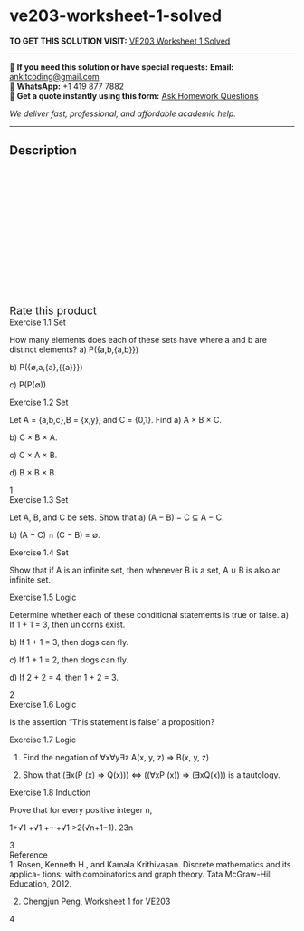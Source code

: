 # ve203-worksheet-1-solved
**TO GET THIS SOLUTION VISIT:** [VE203 Worksheet 1 Solved](https://www.ankitcodinghub.com/product/ve203-worksheet-1-solved/)


---

📩 **If you need this solution or have special requests:** **Email:** ankitcoding@gmail.com  
📱 **WhatsApp:** +1 419 877 7882  
📄 **Get a quote instantly using this form:** [Ask Homework Questions](https://www.ankitcodinghub.com/services/ask-homework-questions/)

*We deliver fast, professional, and affordable academic help.*

---

<h2>Description</h2>



<div class="kk-star-ratings kksr-auto kksr-align-center kksr-valign-top" data-payload="{&quot;align&quot;:&quot;center&quot;,&quot;id&quot;:&quot;99022&quot;,&quot;slug&quot;:&quot;default&quot;,&quot;valign&quot;:&quot;top&quot;,&quot;ignore&quot;:&quot;&quot;,&quot;reference&quot;:&quot;auto&quot;,&quot;class&quot;:&quot;&quot;,&quot;count&quot;:&quot;0&quot;,&quot;legendonly&quot;:&quot;&quot;,&quot;readonly&quot;:&quot;&quot;,&quot;score&quot;:&quot;0&quot;,&quot;starsonly&quot;:&quot;&quot;,&quot;best&quot;:&quot;5&quot;,&quot;gap&quot;:&quot;4&quot;,&quot;greet&quot;:&quot;Rate this product&quot;,&quot;legend&quot;:&quot;0\/5 - (0 votes)&quot;,&quot;size&quot;:&quot;24&quot;,&quot;title&quot;:&quot;VE203 Worksheet 1 Solved&quot;,&quot;width&quot;:&quot;0&quot;,&quot;_legend&quot;:&quot;{score}\/{best} - ({count} {votes})&quot;,&quot;font_factor&quot;:&quot;1.25&quot;}">

<div class="kksr-stars">

<div class="kksr-stars-inactive">
            <div class="kksr-star" data-star="1" style="padding-right: 4px">


<div class="kksr-icon" style="width: 24px; height: 24px;"></div>
        </div>
            <div class="kksr-star" data-star="2" style="padding-right: 4px">


<div class="kksr-icon" style="width: 24px; height: 24px;"></div>
        </div>
            <div class="kksr-star" data-star="3" style="padding-right: 4px">


<div class="kksr-icon" style="width: 24px; height: 24px;"></div>
        </div>
            <div class="kksr-star" data-star="4" style="padding-right: 4px">


<div class="kksr-icon" style="width: 24px; height: 24px;"></div>
        </div>
            <div class="kksr-star" data-star="5" style="padding-right: 4px">


<div class="kksr-icon" style="width: 24px; height: 24px;"></div>
        </div>
    </div>

<div class="kksr-stars-active" style="width: 0px;">
            <div class="kksr-star" style="padding-right: 4px">


<div class="kksr-icon" style="width: 24px; height: 24px;"></div>
        </div>
            <div class="kksr-star" style="padding-right: 4px">


<div class="kksr-icon" style="width: 24px; height: 24px;"></div>
        </div>
            <div class="kksr-star" style="padding-right: 4px">


<div class="kksr-icon" style="width: 24px; height: 24px;"></div>
        </div>
            <div class="kksr-star" style="padding-right: 4px">


<div class="kksr-icon" style="width: 24px; height: 24px;"></div>
        </div>
            <div class="kksr-star" style="padding-right: 4px">


<div class="kksr-icon" style="width: 24px; height: 24px;"></div>
        </div>
    </div>
</div>


<div class="kksr-legend" style="font-size: 19.2px;">
            <span class="kksr-muted">Rate this product</span>
    </div>
    </div>
<div class="page" title="Page 1">
<div class="layoutArea">
<div class="column">
Exercise 1.1 Set

How many elements does each of these sets have where a and b are distinct elements? a) P({a,b,{a,b}})

b) P({∅,a,{a},{{a}}})

c) P(P(∅))

</div>
</div>
<div class="layoutArea">
<div class="column">
Exercise 1.2 Set

Let A = {a,b,c},B = {x,y}, and C = {0,1}. Find a) A × B × C.

b) C × B × A.

c) C × A × B.

d) B × B × B.

</div>
</div>
<div class="layoutArea">
<div class="column">
1

</div>
</div>
</div>
<div class="page" title="Page 2">
<div class="layoutArea">
<div class="column">
Exercise 1.3 Set

Let A, B, and C be sets. Show that a) (A − B) − C ⊆ A − C.

b) (A − C) ∩ (C − B) = ∅.

</div>
</div>
<div class="layoutArea">
<div class="column">
Exercise 1.4 Set

Show that if A is an infinite set, then whenever B is a set, A ∪ B is also an infinite set.

</div>
</div>
<div class="layoutArea">
<div class="column">
Exercise 1.5 Logic

Determine whether each of these conditional statements is true or false. a) If 1 + 1 = 3, then unicorns exist.

b) If 1 + 1 = 3, then dogs can fly.

c) If 1 + 1 = 2, then dogs can fly.

d) If 2 + 2 = 4, then 1 + 2 = 3.

</div>
</div>
<div class="layoutArea">
<div class="column">
2

</div>
</div>
</div>
<div class="page" title="Page 3">
<div class="layoutArea">
<div class="column">
Exercise 1.6 Logic

Is the assertion ”This statement is false” a proposition?

</div>
</div>
<div class="layoutArea">
<div class="column">
Exercise 1.7 Logic

1. Find the negation of ∀x∀y∃z A(x, y, z) ⇒ B(x, y, z)

2. Show that (∃x(P (x) ⇒ Q(x))) ⇔ ((∀xP (x)) ⇒ (∃xQ(x))) is a tautology.

</div>
</div>
<div class="layoutArea">
<div class="column">
Exercise 1.8 Induction

Prove that for every positive integer n,

1+√1 +√1 +···+√1 &gt;2(√n+1−1). 23n

</div>
</div>
<div class="layoutArea">
<div class="column">
3

</div>
</div>
</div>
<div class="page" title="Page 4">
<div class="layoutArea">
<div class="column">
Reference

</div>
</div>
<div class="layoutArea">
<div class="column">
1. Rosen, Kenneth H., and Kamala Krithivasan. Discrete mathematics and its applica- tions: with combinatorics and graph theory. Tata McGraw-Hill Education, 2012.

2. Chengjun Peng, Worksheet 1 for VE203

</div>
</div>
<div class="layoutArea">
<div class="column">
4

</div>
</div>
</div>
